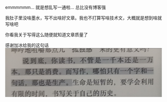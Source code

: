 emmmmmm... 就是想乱写一通啦... 总比没有博客强

我肚子里没啥墨水，写不出啥好文章。我也不打算写啥技术文，大概就是想到啥就写啥吧

你看我关于写得这么随便就知道文章质量了

感谢加冰给我的这句话
![Quote](/articles/quote.png)